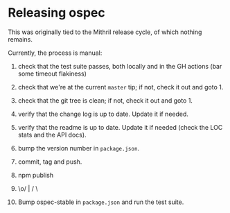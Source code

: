 # Releasing ospec

This was originally tied to the Mithril release cycle, of which nothing remains.

Currently, the process is manual:

1. check that the test suite passes, both locally and in the GH actions (bar some timeout flakiness)
2. check that we're at the current `master` tip; if not, check it out and goto 1.
3. check that the git tree is clean; if not, check it out and goto 1.
4. verify that the change log is up to date. Update it if needed.
5. verify that the readme is up to date. Update it if needed (check the LOC stats and the API docs).
6. bump the version number in `package.json`.
7. commit, tag and push.
8. npm publish

9. \o/
    |
   / \

10. Bump ospec-stable in `package.json` and run the test suite.